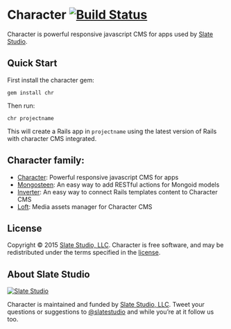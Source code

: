 # Character [![Build Status](https://travis-ci.org/slate-studio/chr.svg?branch=master)](https://travis-ci.org/slate-studio/chr)

Character is powerful responsive javascript CMS for apps used by [Slate Studio](https://www.slatestudio.com).


## Quick Start

First install the character gem:

    gem install chr

Then run:

    chr projectname

This will create a Rails app in `projectname` using the latest version of Rails with character CMS integrated.


## Character family:

- [Character](https://github.com/slate-studio/chr): Powerful responsive javascript CMS for apps
- [Mongosteen](https://github.com/slate-studio/mongosteen): An easy way to add RESTful actions for Mongoid models
- [Inverter](https://github.com/slate-studio/inverter): An easy way to connect Rails templates content to Character CMS
- [Loft](https://github.com/slate-studio/loft): Media assets manager for Character CMS


## License

Copyright © 2015 [Slate Studio, LLC](http://slatestudio.com). Character is free software, and may be redistributed under the terms specified in the [license](LICENSE.md).


## About Slate Studio

[![Slate Studio](https://slate-git-images.s3-us-west-1.amazonaws.com/slate.png)](http://slatestudio.com)

Character is maintained and funded by [Slate Studio, LLC](http://slatestudio.com). Tweet your questions or suggestions to [@slatestudio](https://twitter.com/slatestudio) and while you’re at it follow us too.




